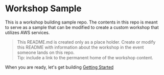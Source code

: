 

# Workshop Sample

This is a workshop building sample repo.  The contents in this repo is meant to serve as a sample that can be modified to create a custom 
workshop that utilizes AWS services.

> This README.md is created only as a place holder. Create or modify this README with information about the workshop in the event someone lands on this repo.  
> Tip: include a link to the permanent home of the workshop content.

When you are ready, let's get building [Getting Started](GETTING_STARTED.md)